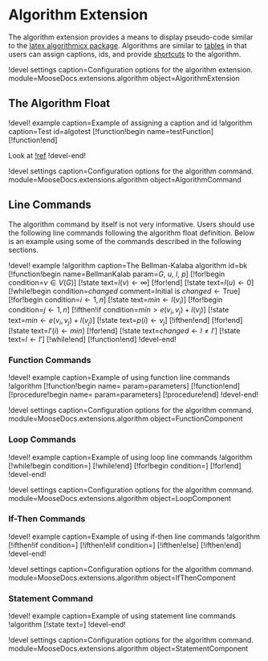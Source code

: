 # Algorithm Extension

The algorithm extension provides a means to display pseudo-code similar to the [latex algorithmicx package](https://ctan.math.illinois.edu/macros/latex/contrib/algorithmicx/algorithmicx.pdf). Algorithms are similar to [tables](extensions/table.md) in that users can assign captions, ids, and provide [shortcuts](extensions/autolink.md) to the algorithm.

!devel settings caption=Configuration options for the algorithm extension.
                module=MooseDocs.extensions.algorithm
                object=AlgorithmExtension

## The Algorithm Float

!devel! example caption=Example of assigning a caption and id
!algorithm caption=Test id=algotest
[!function!begin name=testFunction]
[!function!end]

Look at [!ref](algotest)
!devel-end!

!devel settings caption=Configuration options for the algorithm command.
                module=MooseDocs.extensions.algorithm
                object=AlgorithmCommand


## Line Commands

The algorithm command by itself is not very informative. Users should use the following line commands following the algorithm float definition. Below is an example using some of the commands described in the following sections. $\quad$

!devel! example
!algorithm caption=The Bellman-Kalaba algorithm id=bk
[!function!begin name=BellmanKalab param=$G$, $u$, $l$, $p$]
[!for!begin condition=$v\in V(G)$]
[!state text=$l(v) \leftarrow \infty$]
[!for!end]
[!state text=$l(u) \leftarrow 0$]
[!while!begin condition=$changed$ comment=Initial is $changed \leftarrow \text{True}$]
[!for!begin condition=$i \leftarrow 1, n$]
[!state text=$min \leftarrow l(v_i)$]
[!for!begin condition=$j \leftarrow 1, n$]
[!ifthen!if condition=$min > e(v_i, v_j) + l(v_j)$]
[!state text=$min \leftarrow e(v_i, v_j) + l(v_j)$]
[!state text=$p(i) \leftarrow v_j$]
[!ifthen!end]
[!for!end]
[!state text=$l’(i) \leftarrow min$]
[!for!end]
[!state text=$changed \leftarrow l \not= l’$]
[!state text=$l \leftarrow l’$]
[!while!end]
[!function!end]
!devel-end!


### Function Commands

!devel! example caption=Example of using function line commands
!algorithm
[!function!begin name=<function name> param=parameters]
<content>
[!function!end]
[!procedure!begin name=<procedure name> param=parameters]
<content>
[!procedure!end]
!devel-end!

!devel settings caption=Configuration options for the algorithm command.
                module=MooseDocs.extensions.algorithm
                object=FunctionComponent

### Loop Commands

!devel! example caption=Example of using loop line commands
!algorithm
[!while!begin condition=<condition>]
<content>
[!while!end]
[!for!begin condition=<condition>]
<content>
[!for!end]
!devel-end!

!devel settings caption=Configuration options for the algorithm command.
                module=MooseDocs.extensions.algorithm
                object=LoopComponent

### If-Then Commands

!devel! example caption=Example of using if-then line commands
!algorithm
[!ifthen!if condition=<condition>]
<content>
[!ifthen!elif condition=<condition>]
<content>
[!ifthen!else]
<content>
[!ifthen!end]
!devel-end!

!devel settings caption=Configuration options for the algorithm command.
                module=MooseDocs.extensions.algorithm
                object=IfThenComponent

### Statement Command

!devel! example caption=Example of using statement line commands
!algorithm
[!state text=<text>]
!devel-end!

!devel settings caption=Configuration options for the algorithm command.
                module=MooseDocs.extensions.algorithm
                object=StatementComponent
